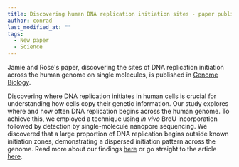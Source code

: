 ```yaml
---
title: Discovering human DNA replication initiation sites - paper published
author: conrad
last_modified_at: ""
tags:
  - New paper
  - Science
---
```

<!-- excerpt start -->
Jamie and Rose's paper, discovering the sites of DNA replication initiation across the human genome on single molecules, is published in [Genome Biology](https://doi.org/g9j53v).
<!-- excerpt end -->
Discovering where DNA replication initiates in human cells is crucial for understanding how cells copy their genetic information. Our study explores where and how often DNA replication begins across the human genome. To achieve this, we employed a technique using *in vivo* BrdU incorporation followed by detection by single-molecule nanopore sequencing. We discovered that a large proportion of DNA replication begins outside known initiation zones, demonstrating a dispersed initiation pattern across the genome.
Read more about our findings [here](https://www.earlham.ac.uk/news/starting-point-dna-replication-mystery-solved) or go straight to the article [here](https://doi.org/g9j53v).
